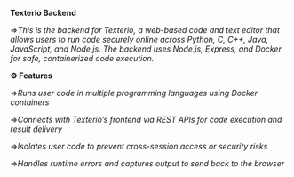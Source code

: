 **Texterio Backend**

=>_This is the backend for Texterio, a web-based code and text editor that allows users to run code securely online across Python, C, C++, Java, JavaScript, and Node.js. The backend uses Node.js, Express, and Docker for safe, containerized code execution._

**⚙️ Features**

=>_Runs user code in multiple programming languages using Docker containers_

=>_Connects with Texterio’s frontend via REST APIs for code execution and result delivery_

=>_Isolates user code to prevent cross-session access or security risks_

=>_Handles runtime errors and captures output to send back to the browser_
